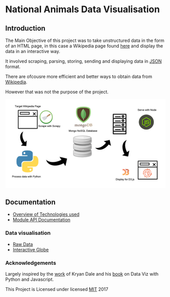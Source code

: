 # National Animals Data Visualisation

## Introduction

The Main Objective of this project was to take unstructured data in the form of an HTML page, in this case a Wikipedia page found [here](https://en.wikipedia.org/wiki/List_of_national_animals) and display the data in an interactive way.

It involved scraping, parsing, storing, sending and displaying data in [JSON](https://www.json.org/) format.

There are ofcousre more efficient and better ways to obtain data from [Wikipedia](https://en.wikipedia.org/w/api.php?action=parse&page=Flag_of_Ireland&format=json).

However that was not the purpose of the project.

![tool-chain](img/info_national_animals.png)

## Documentation

* [Overview of Technologies used](http://codinglab.me/national-animals/)
* [Module API Documentation](http://adamharpur.com/codinglab.me/datavis/docs)

### Data visualisation

* [Raw Data](https://datavis.online/map)
* [Interactive Globe](http://adamharpur.com/codinglab.me/datavis)

### Acknowledgements

Largely inspired by the [work](http://kyrandale.com/static/talks/reveal.js/index_pydata2015.html#/) of Kryan Dale and his [book](https://www.amazon.com/Data-Visualization-Python-JavaScript-Transform/dp/1491920513) on Data Viz with Python and Javascript.


This Project is Licensed under
licensed [MIT](https://choosealicense.com/licenses/mit/) 2017
